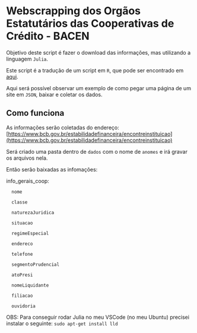 # Webscrapping dos Orgãos Estatutários das Cooperativas de Crédito - BACEN

Objetivo deste script é fazer o download das informações, mas utilizando a linguagem `Julia`.

Este script é a tradução de um script em `R`, que pode ser encontrado em [aqui](https://github.com/rtheodoro/orgaos-estatutarios-coop-cred-bacen).

Aqui será possível observar um exemplo de como pegar uma página de um site em `JSON`, baixar e coletar os dados.

## Como funciona

As informações serão coletadas do endereço: [https://www.bcb.gov.br/estabilidadefinanceira/encontreinstituicao](https://www.bcb.gov.br/estabilidadefinanceira/encontreinstituicao)

Será criado uma pasta dentro de `dados` com o nome de `anomes` e irá gravar os arquivos nela.  

Então serão baixadas as infomações: 

   info_gerais_coop:
   
      nome

      classe
      
      naturezaJuridica
      
      situacao
      
      regimeEspecial
      
      endereco
      
      telefone
      
      segmentoPrudencial
      
      atoPresi
      
      nomeLiquidante
      
      filiacao
   
      ouvidoria


OBS: Para conseguir rodar Julia no meu VSCode (no meu Ubuntu) precisei instalar o seguinte: `sudo apt-get install lld`


   
